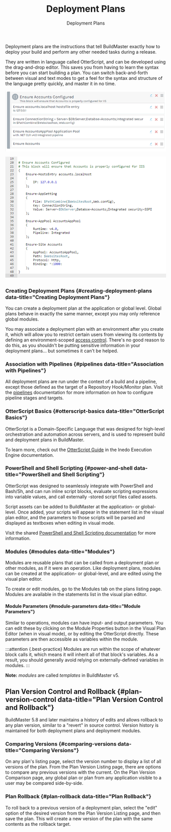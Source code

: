 ﻿---
title: Deployment Plans
subtitle: Deployment Plans
sequence: 200
keywords: buildmaster, plans
show-headings-in-nav: true
---
  Deployment plans are the instructions that tell BuildMaster exactly how to deploy your build and perform any other needed tasks during a release.

  They are written in language called OtterScript, and can be developed using the drag-and-drop editor. This saves you from having to learn the syntax before you can start building a plan. You can switch back-and-forth between visual and text modes to get a feel for the syntax and structure of the language pretty quickly, and master it in no time.

<tab-block>
<tab name= "Visual Mode">

![](/resources/documentation/otter/plan-blocks.png)

</tab>
<tab name="Text Mode (OtterScript)">

![](/resources/documentation/otter/plan-block-text.png)

</tab>
</tab-block>

### Creating Deployment Plans {#creating-deployment-plans data-title="Creating Deployment Plans"}

You can create a deployment plan at the application or global level. Global plans behave in exactly the same manner, except you may only reference global modules.

You may associate a deployment plan with an environment after you create it, which will allow you to restrict certain users from viewing its contents by defining an environment-scoped [access control](/support/documentation/buildmaster/administration/users-and-security). There's no good reason to do this, as you shouldn't be putting sensitive information in your deployment plans… but sometimes it can't be helped.

### Association with Pipelines {#pipelines data-title="Association with Pipelines"}

All deployment plans are run under the context of a build and a pipeline, except those defined as the target of a Repository Hook/Monitor plan. Visit the [pipelines](/support/documentation/buildmaster/verification/pipelines) documentation for more information on how to configure pipeline stages and targets.

### OtterScript Basics {#otterscript-basics data-title="OtterScript Basics"}

OtterScript is a Domain-Specific Language that was designed for high-level orchestration and automation across servers, and is used to represent build and deployment plans in BuildMaster.

To learn more, check out the [OtterScript Guide](/support/documentation/various/execution-engine/otterscript) in the Inedo Execution Engine documentation.

### PowerShell and Shell Scripting {#power-and-shell data-title="PowerShell and Shell Scripting"}

OtterScript was designed to seamlessly integrate with PowerShell and Bash/Sh, and can run inline script blocks, evaluate scripting expressions into variable values, and call externally -stored script files called assets.

Script assets can be added to BuildMaster at the application- or global-level. Once added, your scripts will appear in the statement list in the visual plan editor, and the parameters to those scripts will be parsed and displayed as textboxes when editing in visual mode.

Visit the shared [PowerShell and Shell Scripting documentation](/support/documentation/executionengine/components/powershell-and-shell) for more information.

### Modules {#modules data-title="Modules"}

Modules are reusable plans that can be called from a deployment plan or other modules, as if it were an operation. Like deployment plans, modules can be created at the application- or global-level, and are edited using the visual plan editor.

To create or edit modules, go to the Modules tab on the plans listing page. Modules are available in the statements list in the visual plan editor.   

#### Module Parameters {#module-parameters data-title="Module Parameters"}

Similar to operations, modules can have input- and output parameters. You can edit these by clicking on the Module Properties button in the Visual Plan Editor (when in visual mode), or by editing the OtterScript directly. These parameters are then accessible as variables within the module.   

:::attention {.best-practice}
Modules are run within the scope of whatever block calls it, which means it will inherit all of that block's variables. As a result, you should generally avoid relying on externally-defined variables in modules.
:::

**Note:** *modules* are called *templates* in BuildMaster v5.

## Plan Version Control and Rollback {#plan-version-control data-title="Plan Version Control and Rollback"}

BuildMaster 5.8 and later maintains a history of edits and allows rollback to any plan version, similar to a "revert" in source control. Version history is maintained for both deployment plans and deployment modules.    

### Comparing Versions {#comparing-versions data-title="Comparing Versions"}

On any plan's listing page, select the version number to display a list of all versions of the plan. From the Plan Version Listing page, there are options to compare any previous versions with the current. On the Plan Version Comparison page, any global plan or plan from any application visible to a user may be compared side-by-side.

### Plan Rollback {#plan-rollback data-title="Plan Rollback"}

To roll back to a previous version of a deployment plan, select the "edit" option of the desired version from the Plan Version Listing page, and then save the plan. This will create a new version of the plan with the same contents as the rollback target.

